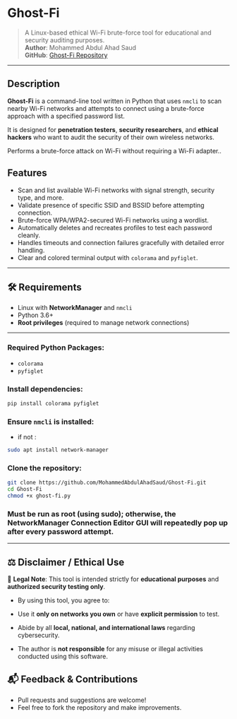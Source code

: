 # Ghost-Fi

> A Linux-based ethical Wi-Fi brute-force tool for educational and security auditing purposes.  
> **Author**: Mohammed Abdul Ahad Saud  
> **GitHub**: [Ghost-Fi Repository](https://github.com/MohammedAbdulAhadSaud/Ghost-Fi)

---

## Description

**Ghost-Fi** is a command-line tool written in Python that uses `nmcli` to scan nearby Wi-Fi networks and attempts to connect using a brute-force approach with a specified password list.

It is designed for **penetration testers**, **security researchers**, and **ethical hackers** who want to audit the security of their own wireless networks.

Performs a brute-force attack on Wi-Fi without requiring a Wi-Fi adapter..

## Features

-  Scan and list available Wi-Fi networks with signal strength, security type, and more.
-  Validate presence of specific SSID and BSSID before attempting connection.
-  Brute-force WPA/WPA2-secured Wi-Fi networks using a wordlist.
-  Automatically deletes and recreates profiles to test each password cleanly.
-  Handles timeouts and connection failures gracefully with detailed error handling.
-  Clear and colored terminal output with `colorama` and `pyfiglet`.

---

## 🛠 Requirements

- Linux with **NetworkManager** and `nmcli`
- Python 3.6+
- **Root privileges** (required to manage network connections)

---

### Required Python Packages:

- `colorama`
- `pyfiglet`

### Install dependencies:

```bash
pip install colorama pyfiglet

```

### Ensure `nmcli` is installed:
- if not :
```bash
sudo apt install network-manager
```

### Clone the repository:

```bash
git clone https://github.com/MohammedAbdulAhadSaud/Ghost-Fi.git
cd Ghost-Fi
chmod +x ghost-fi.py
```
### Must be run as root (using sudo); otherwise, the NetworkManager Connection Editor GUI will repeatedly pop up after every password attempt.
---
## ⚖️ Disclaimer / Ethical Use

🛑 **Legal Note**: This tool is intended strictly for **educational purposes** and **authorized security testing only**.

- By using this tool, you agree to:

- Use it **only on networks you own** or have **explicit permission** to test.
- Abide by all **local, national, and international laws** regarding cybersecurity.

- The author is **not responsible** for any misuse or illegal activities conducted using this software.

## 📬 Feedback & Contributions

- Pull requests and suggestions are welcome!
- Feel free to fork the repository and make improvements.

